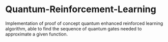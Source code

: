 # Quantum-Reinforcement-Learning
Implementation of proof of concept quantum enhanced reinforced learning algorithm, able to find the sequence of quantum gates needed to approximate a given function.
